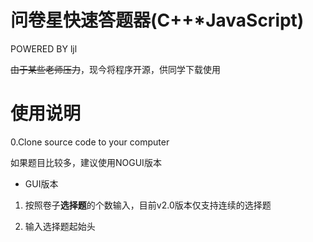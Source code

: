 # 问卷星快速答题器(C++*JavaScript)
 
 POWERED BY ljl
 
~~由于某些老师压力~~，现今将程序开源，供同学下载使用
# 使用说明
0.Clone source code to your computer

如果题目比较多，建议使用NOGUI版本

* GUI版本

1. 按照卷子**选择题**的个数输入，目前v2.0版本仅支持连续的选择题

2. 输入选择题起始头

